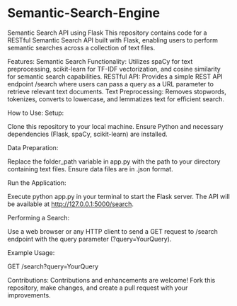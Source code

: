 # Semantic-Search-Engine


Semantic Search API using Flask
This repository contains code for a RESTful Semantic Search API built with Flask, enabling users to perform semantic searches across a collection of text files.

Features:
Semantic Search Functionality: Utilizes spaCy for text preprocessing, scikit-learn for TF-IDF vectorization, and cosine similarity for semantic search capabilities.
RESTful API: Provides a simple REST API endpoint /search where users can pass a query as a URL parameter to retrieve relevant text documents.
Text Preprocessing: Removes stopwords, tokenizes, converts to lowercase, and lemmatizes text for efficient search.


How to Use:
Setup:

Clone this repository to your local machine.
Ensure Python and necessary dependencies (Flask, spaCy, scikit-learn) are installed.


Data Preparation:

Replace the folder_path variable in app.py with the path to your directory containing text files.
Ensure data files are in .json format.


Run the Application:

Execute python app.py in your terminal to start the Flask server.
The API will be available at http://127.0.0.1:5000/search.


Performing a Search:

Use a web browser or any HTTP client to send a GET request to /search endpoint with the query parameter (?query=YourQuery).


Example Usage:


GET /search?query=YourQuery


Contributions:
Contributions and enhancements are welcome! Fork this repository, make changes, and create a pull request with your improvements.
